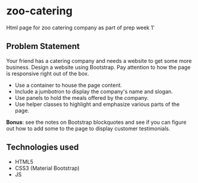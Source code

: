 # zoo-catering
Html page for zoo catering company as part of prep week 1'


## Problem Statement
Your friend has a catering company and needs a website to get some more business. Design a website using Bootstrap. Pay attention to how the page is responsive right out of the box.

- Use a container to house the page content.
- Include a jumbotron to display the company's name and slogan.
- Use panels to hold the meals offered by the company.
- Use helper classes to highlight and emphasize various parts of the page.

**Bonus**: see the notes on Bootstrap blockquotes and see if you can figure out how to add some to the page to display customer testimonials.

## Technologies used
- HTML5
- CSS3 (Material Bootstrap)
- JS 
